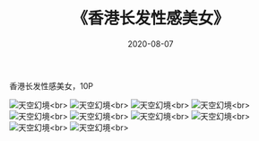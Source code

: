 ﻿---
layout: post
title: 《香港长发性感美女》
date: 2020-08-07
img: http://photo.orgx.cf/%E6%80%A7%E6%84%9F/2019/香港长发性感美女/000.jpg
tags: [美女,性感,泳衣]
---

香港长发性感美女，10P

![天空幻境](http://photo.orgx.cf/%E6%80%A7%E6%84%9F/2019/香港长发性感美女/001.jpg''天空幻境'')<br>
![天空幻境](http://photo.orgx.cf/%E6%80%A7%E6%84%9F/2019/香港长发性感美女/002.jpg''天空幻境'')<br>
![天空幻境](http://photo.orgx.cf/%E6%80%A7%E6%84%9F/2019/香港长发性感美女/003.jpg''天空幻境'')<br>
![天空幻境](http://photo.orgx.cf/%E6%80%A7%E6%84%9F/2019/香港长发性感美女/004.jpg''天空幻境'')<br>
![天空幻境](http://photo.orgx.cf/%E6%80%A7%E6%84%9F/2019/香港长发性感美女/005.jpg''天空幻境'')<br>
![天空幻境](http://photo.orgx.cf/%E6%80%A7%E6%84%9F/2019/香港长发性感美女/006.jpg''天空幻境'')<br>
![天空幻境](http://photo.orgx.cf/%E6%80%A7%E6%84%9F/2019/香港长发性感美女/007.jpg''天空幻境'')<br>
![天空幻境](http://photo.orgx.cf/%E6%80%A7%E6%84%9F/2019/香港长发性感美女/008.jpg''天空幻境'')<br>
![天空幻境](http://photo.orgx.cf/%E6%80%A7%E6%84%9F/2019/香港长发性感美女/009.jpg''天空幻境'')<br>
![天空幻境](http://photo.orgx.cf/%E6%80%A7%E6%84%9F/2019/香港长发性感美女/010.jpg''天空幻境'')<br>
